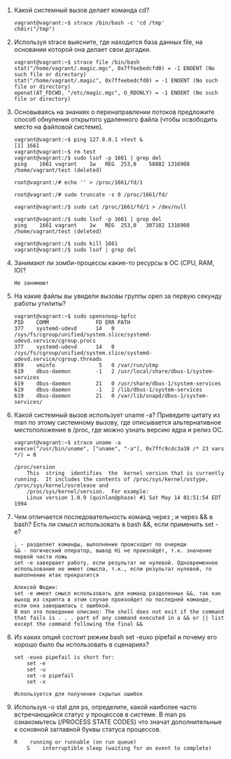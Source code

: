 1. Какой системный вызов делает команда cd?

	```
	vagrant@vagrant:~$ strace /bin/bash -c 'cd /tmp'
	chdir("/tmp")
	```

2. Используя strace выясните, где находится база данных file, на основании которой она делает свои догадки.

	```
	vagrant@vagrant:~$ strace file /bin/bash
	stat("/home/vagrant/.magic.mgc", 0x7ffeebedcfd0) = -1 ENOENT (No such file or directory)
	stat("/home/vagrant/.magic", 0x7ffeebedcfd0) = -1 ENOENT (No such file or directory)
	openat(AT_FDCWD, "/etc/magic.mgc", O_RDONLY) = -1 ENOENT (No such file or directory)
	```

3. Основываясь на знаниях о перенаправлении потоков предложите способ обнуления открытого удаленного файла (чтобы освободить место на файловой системе).

	```
	vagrant@vagrant:~$ ping 127.0.0.1 >test &
	[1] 1661
	vagrant@vagrant:~$ rm test
	vagrant@vagrant:/$ sudo lsof -p 1661 | grep del
	ping    1661 vagrant    1w   REG  253,0    58882 1316908 /home/vagrant/test (deleted)
	
	root@vagrant:/# echo '' > /proc/1661/fd/1
	
	root@vagrant:/# sudo truncate -s 0 /proc/1661/fd/
	
	vagrant@vagrant:/$ sudo cat /proc/1661/fd/1 > /dev/null
	
	vagrant@vagrant:/$ sudo lsof -p 1661 | grep del
	ping    1661 vagrant    1w   REG  253,0   307102 1316908 /home/vagrant/test (deleted)
	
	vagrant@vagrant:/$ sudo kill 1661
	vagrant@vagrant:/$ sudo lsof | grep del
	```

4. Занимают ли зомби-процессы какие-то ресурсы в ОС (CPU, RAM, IO)?

	```
	Не занимают
	```

5. На какие файлы вы увидели вызовы группы open за первую секунду работы утилиты?

	```
	vagrant@vagrant:~$ sudo opensnoop-bpfcc
	PID    COMM               FD ERR PATH
	377    systemd-udevd      14   0 /sys/fs/cgroup/unified/system.slice/systemd-udevd.service/cgroup.procs
	377    systemd-udevd      14   0 /sys/fs/cgroup/unified/system.slice/systemd-udevd.service/cgroup.threads
	859    vminfo              5   0 /var/run/utmp
	619    dbus-daemon        -1   2 /usr/local/share/dbus-1/system-services
	619    dbus-daemon        21   0 /usr/share/dbus-1/system-services
	619    dbus-daemon        -1   2 /lib/dbus-1/system-services
	619    dbus-daemon        21   0 /var/lib/snapd/dbus-1/system-services/
	```

6. Какой системный вызов использует uname -a? Приведите цитату из man по этому системному вызову, где описывается альтернативное местоположение в /proc, где можно узнать версию ядра и релиз ОС.

	```
	vagrant@vagrant:~$ strace uname -a
	execve("/usr/bin/uname", ["uname", "-a"], 0x7ffc9cdc3a38 /* 23 vars */) = 0
	
	/proc/version
        This  string  identifies  the  kernel version that is currently running.  It includes the contents of /proc/sys/kernel/ostype, /proc/sys/kernel/osrelease and
        /proc/sys/kernel/version.  For example:
        Linux version 1.0.9 (quinlan@phaze) #1 Sat May 14 01:51:54 EDT 1994

	```

7. Чем отличается последовательность команд через ; и через && в bash? Есть ли смысл использовать в bash &&, если применить set -e?

	```
	; - разделяет команды, выполнение происходит по очереди
	&& - логический оператор, вывод Hi не произойдёт, т.к. значение первой части ложь
	set -e завершает работу, если результат не нулевой. Одновременное использование не имеет смысла, т.к., если результат нулевой, то выполнение итак прекратится
	
	Алексей Федин:
	set -e имеет смысл использовать для команд разделенных &&, так как выход из скрипта в этом случае произойдет по последней команде, если она завершилась с ошибкой.
	В man это поведение описано: The shell does not exit if the command that fails is . . . part of any command executed in a && or || list except the command following the final &&
	```

8. Из каких опций состоит режим bash set -euxo pipefail и почему его хорошо было бы использовать в сценариях?

	```
	set -euxo pipefail is short for:
		set -e
		set -u
		set -o pipefail
		set -x

	Используется для получения скрытых ошибок
	```

9. Используя -o stat для ps, определите, какой наиболее часто встречающийся статус у процессов в системе. В man ps ознакомьтесь (/PROCESS STATE CODES) что значат дополнительные к основной заглавной буквы статуса процессов.

	```
	R    running or runnable (on run queue)
        S    interruptible sleep (waiting for an event to complete)
	```
